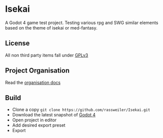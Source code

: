 # Isekai

A Godot 4 game test project. Testing various rpg and SWG similar elements based on the theme of isekai or med-fantasy.

## License

All non third party items fall under [GPLv3](/LICENSE)

## Project Organisation

Read the [organisation docs](/docs/organisation.md)

## Build

- Clone a copy `git clone https://github.com/rassweiler/Isekai.git`
- Download the latest snapshot of [Godot 4](https://godotengine.org/article/dev-snapshot-godot-4-0-alpha-14#downloads)
- Open project in editor
- Add desired export preset
- Export